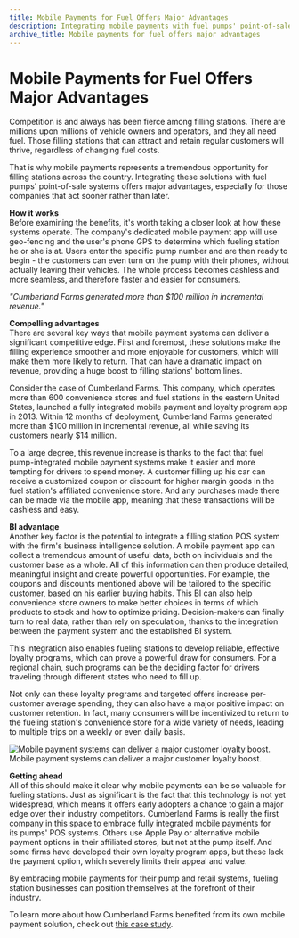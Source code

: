 ```yaml
---
title: Mobile Payments for Fuel Offers Major Advantages
description: Integrating mobile payments with fuel pumps' point-of-sale systems offers advantages, especially for companies that act sooner rather than later.
archive_title: Mobile payments for fuel offers major advantages
---
```


# Mobile Payments for Fuel Offers Major Advantages

Competition is and always has been fierce among filling stations. There are millions upon millions of vehicle owners and operators, and they all need fuel. Those filling stations that can attract and retain regular customers will thrive, regardless of changing fuel costs. 

That is why mobile payments represents a tremendous opportunity for filling stations across the country. Integrating these solutions with fuel pumps' point-of-sale systems offers major advantages, especially for those companies that act sooner rather than later.

**How it works**  
Before examining the benefits, it's worth taking a closer look at how these systems operate. The company's dedicated mobile payment app will use geo-fencing and the user's phone GPS to determine which fueling station he or she is at. Users enter the specific pump number and are then ready to begin - the customers can even turn on the pump with their phones, without actually leaving their vehicles. The whole process becomes cashless and more seamless, and therefore faster and easier for consumers.

_"Cumberland Farms generated more than $100 million in incremental revenue."_

**Compelling advantages**  
There are several key ways that mobile payment systems can deliver a significant competitive edge. First and foremost, these solutions make the filling experience smoother and more enjoyable for customers, which will make them more likely to return. That can have a dramatic impact on revenue, providing a huge boost to filling stations' bottom lines.

Consider the case of Cumberland Farms. This company, which operates more than 600 convenience stores and fuel stations in the eastern United States, launched a fully integrated mobile payment and loyalty program app in 2013. Within 12 months of deployment, Cumberland Farms generated more than $100 million in incremental revenue, all while saving its customers nearly $14 million. 

To a large degree, this revenue increase is thanks to the fact that fuel pump-integrated mobile payment systems make it easier and more tempting for drivers to spend money. A customer filling up his car can receive a customized coupon or discount for higher margin goods in the fuel station's affiliated convenience store. And any purchases made there can be made via the mobile app, meaning that these transactions will be cashless and easy. 

**BI advantage**  
Another key factor is the potential to integrate a filling station POS system with the firm's business intelligence solution. A mobile payment app can collect a tremendous amount of useful data, both on individuals and the customer base as a whole. All of this information can then produce detailed, meaningful insight and create powerful opportunities. For example, the coupons and discounts mentioned above will be tailored to the specific customer, based on his earlier buying habits. This BI can also help convenience store owners to make better choices in terms of which products to stock and how to optimize pricing. Decision-makers can finally turn to real data, rather than rely on speculation, thanks to the integration between the payment system and the established BI system.

This integration also enables fueling stations to develop reliable, effective loyalty programs, which can prove a powerful draw for consumers. For a regional chain, such programs can be the deciding factor for drivers traveling through different states who need to fill up. 

Not only can these loyalty programs and targeted offers increase per-customer average spending, they can also have a major positive impact on customer retention. In fact, many consumers will be incentivized to return to the fueling station's convenience store for a wide variety of needs, leading to multiple trips on a weekly or even daily basis. 

![Mobile payment systems can deliver a major customer loyalty boost.](http://pictures.brafton.com/x_0_0_0_14104586_800.jpg)Mobile payment systems can deliver a major customer loyalty boost.

**Getting ahead**  
All of this should make it clear why mobile payments can be so valuable for fueling stations. Just as significant is the fact that this technology is not yet widespread, which means it offers early adopters a chance to gain a major edge over their industry competitors. Cumberland Farms is really the first company in this space to embrace fully integrated mobile payments for its pumps' POS systems. Others use Apple Pay or alternative mobile payment options in their affiliated stores, but not at the pump itself. And some firms have developed their own loyalty program apps, but these lack the payment option, which severely limits their appeal and value.

By embracing mobile payments for their pump and retail systems, fueling station businesses can position themselves at the forefront of their industry. 

To learn more about how Cumberland Farms benefited from its own mobile payment solution, check out [this case study](https://www.syrinx.com/assets/downloads/Cumberland.11.11.14.pdf).
